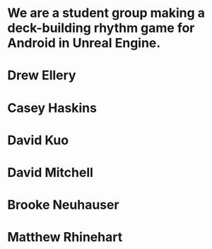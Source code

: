 # We are a student group making a deck-building rhythm game for Android in Unreal Engine.

# Drew Ellery
# Casey Haskins
# David Kuo
# David Mitchell
# Brooke Neuhauser
# Matthew Rhinehart
